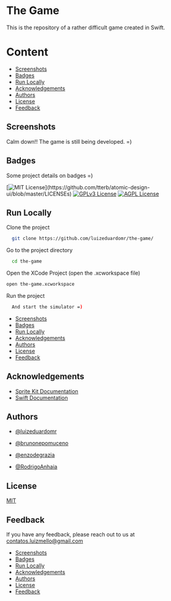 
# The Game

This is the repository of a rather difficult game created in Swift.

# Content
- [Screenshots](#screenshots)
- [Badges](#badges)
- [Run Locally](#run-locally)
- [Acknowledgements](#acknowledgements)
- [Authors](#authors)
- [License](#license)
- [Feedback](#feedback)




## Screenshots
Calm down!! The game is still being developed. =)
<!--- 
<br/><br/>

<img alt="game screenshot" src="https://i.imgur.com/0OztvEx.jpg" width="300" height="700"/>

- [Screenshots](#screenshots)
- [Badges](#badges)
- [Run Locally](#run-locally)
- [Acknowledgements](#acknowledgements)
- [Authors](#authors)
- [License](#license)
- [Feedback](#feedback)

-->


## Badges
Some project details on badges =)

<!--- 
Add badges from somewhere like: [shields.io](https://shields.io/)
-->

[![MIT License](https://img.shields.io/apm/l/atomic-design-ui.svg?)](https://github.com/tterb/atomic-design-ui/blob/master/LICENSEs)
[![GPLv3 License](https://img.shields.io/badge/License-GPL%20v3-yellow.svg)](https://opensource.org/licenses/)
[![AGPL License](https://img.shields.io/badge/license-AGPL-blue.svg)](http://www.gnu.org/licenses/agpl-3.0)

## Run Locally

Clone the project

```bash
  git clone https://github.com/luizeduardomr/the-game/
```

Go to the project directory

```bash
  cd the-game
```

Open the XCode Project (open the .xcworkspace file)
```bash
open the-game.xcworkspace
```

Run the project
```bash
  And start the simulator =)
```

- [Screenshots](#screenshots)
- [Badges](#badges)
- [Run Locally](#run-locally)
- [Acknowledgements](#acknowledgements)
- [Authors](#authors)
- [License](#license)
- [Feedback](#feedback)

  
## Acknowledgements

 - [Sprite Kit Documentation](https://developer.apple.com/documentation/spritekit/)
 - [Swift Documentation](https://developer.apple.com/documentation/swift/)
  
## Authors

- [@luizeduardomr](https://www.github.com/luizeduardomr)

- [@brunonepomuceno](https://www.github.com/brunonepomuceno)

- [@enzodegrazia](https://www.github.com/enzodegrazia)

- [@RodrigoAnhaia](https://www.github.com/RodrigoAnhaia)

## License

[MIT](https://choosealicense.com/licenses/mit/)


  
## Feedback

If you have any feedback, please reach out to us at contatos.luizmello@gmail.com

- [Screenshots](#screenshots)
- [Badges](#badges)
- [Run Locally](#run-locally)
- [Acknowledgements](#acknowledgements)
- [Authors](#authors)
- [License](#license)
- [Feedback](#feedback)

  
